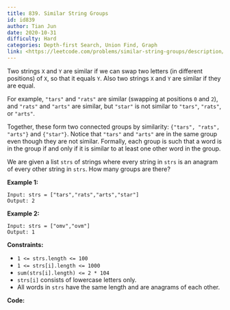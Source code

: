 ```yaml
---
title: 839. Similar String Groups
id: id839
author: Tian Jun
date: 2020-10-31
difficulty: Hard
categories: Depth-first Search, Union Find, Graph
link: <https://leetcode.com/problems/similar-string-groups/description/>
---
```


Two strings `X` and `Y` are similar if we can swap two letters (in different
positions) of `X`, so that it equals `Y`. Also two strings `X` and `Y` are
similar if they are equal.

For example, `"tars"` and `"rats"` are similar (swapping at positions `0` and
`2`), and `"rats"` and `"arts"` are similar, but `"star"` is not similar to
`"tars"`, `"rats"`, or `"arts"`.

Together, these form two connected groups by similarity: `{"tars", "rats",
"arts"}` and `{"star"}`.  Notice that `"tars"` and `"arts"` are in the same
group even though they are not similar.  Formally, each group is such that a
word is in the group if and only if it is similar to at least one other word
in the group.

We are given a list `strs` of strings where every string in `strs` is an
anagram of every other string in `strs`. How many groups are there?



**Example 1:**
            
	Input: strs = ["tars","rats","arts","star"]    
	Output: 2    

**Example 2:**
            
	Input: strs = ["omv","ovm"]    
	Output: 1    



**Constraints:**

  * `1 <= strs.length <= 100`
  * `1 <= strs[i].length <= 1000`
  * `sum(strs[i].length) <= 2 * 104`
  * `strs[i]` consists of lowercase letters only.
  * All words in `strs` have the same length and are anagrams of each other.


**Code:**
